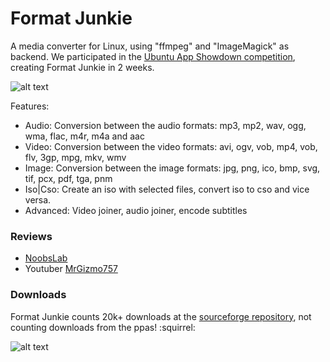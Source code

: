 # Format Junkie

A media converter for Linux, using "ffmpeg" and "ImageMagick" as backend. We participated in the [Ubuntu App Showdown competition](https://www.omgubuntu.co.uk/2012/08/20-must-have-ubuntu-showdown-apps), creating Format Junkie in 2 weeks.

![alt text](https://i.imgur.com/2Ao2CcS.jpg)

Features:
* Audio: Conversion between the audio formats: mp3, mp2, wav, ogg, wma, flac, m4r, m4a and aac
* Video: Conversion between the video formats: avi, ogv, vob, mp4, vob, flv, 3gp, mpg, mkv, wmv
* Image: Conversion between the image formats: jpg, png, ico, bmp, svg, tif, pcx, pdf, tga, pnm
* Iso|Cso: Create an iso with selected files, convert iso to cso and vice versa.
* Advanced: Video joiner, audio joiner, encode subtitles

### Reviews

* [NoobsLab](https://www.noobslab.com/2014/01/format-junkie-converter-for-ubuntu.html)
* Youtuber [MrGizmo757](https://www.youtube.com/watch?v=k2j2EPibuh0)

### Downloads

Format Junkie counts 20k+ downloads at the [sourceforge repository](https://sourceforge.net/projects/format-junkie/), not counting downloads from the ppas! :squirrel:

![alt text](https://i.imgur.com/AyvWLVx.png)
